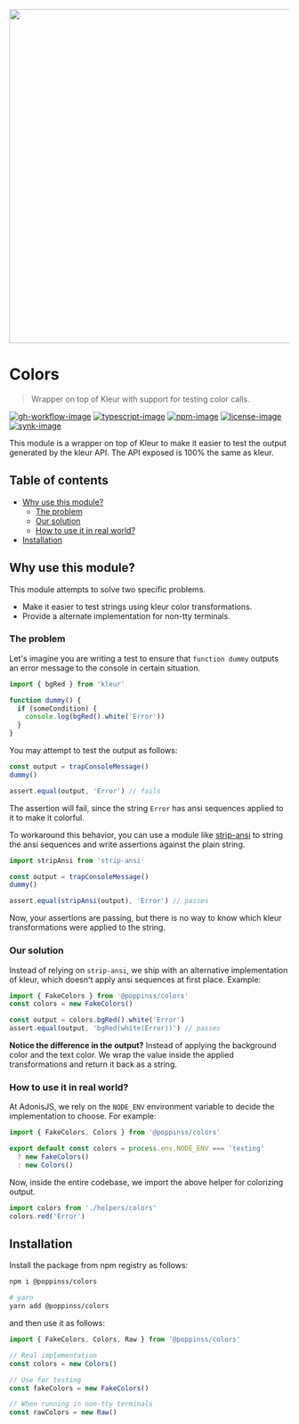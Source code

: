 <div align="center"><img src="https://res.cloudinary.com/adonisjs/image/upload/q_100/v1557762307/poppinss_iftxlt.jpg" width="600px"></div>

# Colors

> Wrapper on top of Kleur with support for testing color calls.

[![gh-workflow-image]][gh-workflow-url] [![typescript-image]][typescript-url] [![npm-image]][npm-url] [![license-image]][license-url] [![synk-image]][synk-url]

This module is a wrapper on top of Kleur to make it easier to test the output generated by the kleur API. The API exposed is 100% the same as kleur.

<!-- START doctoc generated TOC please keep comment here to allow auto update -->
<!-- DON'T EDIT THIS SECTION, INSTEAD RE-RUN doctoc TO UPDATE -->
## Table of contents

- [Why use this module?](#why-use-this-module)
  - [The problem](#the-problem)
  - [Our solution](#our-solution)
  - [How to use it in real world?](#how-to-use-it-in-real-world)
- [Installation](#installation)

<!-- END doctoc generated TOC please keep comment here to allow auto update -->

## Why use this module?

This module attempts to solve two specific problems.

- Make it easier to test strings using kleur color transformations.
- Provide a alternate implementation for non-tty terminals.

### The problem

Let's imagine you are writing a test to ensure that `function dummy` outputs an error message to the console in certain situation.

```js
import { bgRed } from 'kleur'

function dummy() {
  if (someCondition) {
    console.log(bgRed().white('Error'))
  }
}
```

You may attempt to test the output as follows:

```js
const output = trapConsoleMessage()
dummy()

assert.equal(output, 'Error') // fails
```

The assertion will fail, since the string `Error` has ansi sequences applied to it to make it colorful.

To workaround this behavior, you can use a module like [strip-ansi](https://github.com/chalk/strip-ansi) to string the ansi sequences and write assertions against the plain string.

```js
import stripAnsi from 'strip-ansi'

const output = trapConsoleMessage()
dummy()

assert.equal(stripAnsi(output), 'Error') // passes
```

Now, your assertions are passing, but there is no way to know which kleur transformations were applied to the string.

### Our solution

Instead of relying on `strip-ansi`, we ship with an alternative implementation of kleur, which doesn't apply ansi sequences at first place. Example:

```js
import { FakeColors } from '@poppinss/colors'
const colors = new FakeColors()

const output = colors.bgRed().white('Error')
assert.equal(output, 'bgRed(white(Error))') // passes
```

**Notice the difference in the output?** Instead of applying the background color and the text color. We wrap the value inside the applied transformations and return it back as a string.

### How to use it in real world?

At AdonisJS, we rely on the `NODE_ENV` environment variable to decide the implementation to choose. For example:

```ts
import { FakeColors, Colors } from '@poppinss/colors'

export default const colors = process.env.NODE_ENV === 'testing'
  ? new FakeColors()
  : new Colors()
```

Now, inside the entire codebase, we import the above helper for colorizing output.

```ts
import colors from './helpers/colors'
colors.red('Error')
```

## Installation

Install the package from npm registry as follows:

```sh
npm i @poppinss/colors

# yarn
yarn add @poppinss/colors
```

and then use it as follows:

```ts
import { FakeColors, Colors, Raw } from '@poppinss/colors'

// Real implementation
const colors = new Colors()

// Use for testing
const fakeColors = new FakeColors()

// When running in non-tty terminals
const rawColors = new Raw()
```

[gh-workflow-image]: https://img.shields.io/github/workflow/status/poppinss/colors/test?style=for-the-badge
[gh-workflow-url]: https://github.com/poppinss/colors/actions/workflows/test.yml "Github action"

[typescript-image]: https://img.shields.io/badge/Typescript-294E80.svg?style=for-the-badge&logo=typescript
[typescript-url]: "typescript"

[npm-image]: https://img.shields.io/npm/v/@poppinss/colors.svg?style=for-the-badge&logo=npm
[npm-url]: https://npmjs.org/package/@poppinss/colors 'npm'

[license-image]: https://img.shields.io/npm/l/@poppinss/colors?color=blueviolet&style=for-the-badge
[license-url]: LICENSE.md 'license'

[synk-image]: https://img.shields.io/snyk/vulnerabilities/github/poppinss/colors?label=Synk%20Vulnerabilities&style=for-the-badge
[synk-url]: https://snyk.io/test/github/poppinss/colors?targetFile=package.json 'synk'
